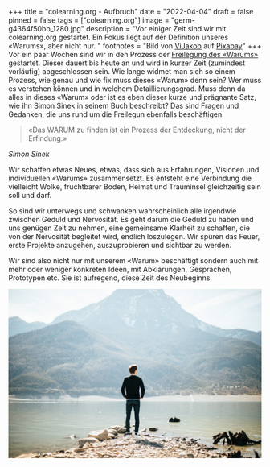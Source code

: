 +++
title = "colearning.org - Aufbruch"
date = "2022-04-04"
draft = false
pinned = false
tags = ["colearning.org"]
image = "germ-g4364f50bb_1280.jpg"
description = "Vor einiger Zeit sind wir mit colearning.org gestartet. Ein Fokus liegt auf der Definition unseres «Warums», aber nicht nur. "
footnotes = "Bild von [ViJakob](https://pixabay.com/de/users/vijakob-13591601/?utm_source=link-attribution&utm_medium=referral&utm_campaign=image&utm_content=4840439) auf [Pixabay](https://pixabay.com/de/?utm_source=link-attribution&utm_medium=referral&utm_campaign=image&utm_content=4840439)"
+++
Vor ein paar Wochen sind wir in den Prozess der [Freilegung des «Warums»](https://www.bensblog.ch/start-with-why-i/) gestartet. Dieser dauert bis heute an und wird in kurzer Zeit (zumindest vorläufig) abgeschlossen sein. Wie lange widmet man sich so einem Prozess, wie genau und wie fix muss dieses «Warum» denn sein? Wer muss es verstehen können und in welchem Detaillierungsgrad. Muss denn da alles in dieses «Warum» oder ist es eben dieser kurze und prägnante Satz, wie ihn Simon Sinek in seinem Buch beschreibt? Das sind Fragen und Gedanken, die uns rund um die Freilegun ebenfalls beschäftigen. 

> «Das WARUM zu finden ist ein Prozess der Entdeckung, nicht der Erfindung.»

*Simon Sinek*

Wir schaffen etwas Neues, etwas, dass sich aus Erfahrungen, Visionen und individuellen «Warums» zusammensetzt. Es entsteht eine Verbindung die vielleicht Wolke, fruchtbarer Boden, Heimat und Trauminsel gleichzeitig sein soll und darf.

So sind wir unterwegs und schwanken wahrscheinlich alle irgendwie zwischen Geduld und Nervosität. Es geht darum die Geduld zu haben und uns genügen Zeit zu nehmen, eine gemeinsame Klarheit zu schaffen, die von der Nervosität begleitet wird, endlich loszulegen. Wir spüren das Feuer, erste Projekte anzugehen, auszuprobieren und sichtbar zu werden.

Wir sind also nicht nur mit unserem «Warum» beschäftigt sondern auch mit mehr oder weniger konkreten Ideen, mit Abklärungen, Gesprächen, Prototypen etc. Sie ist aufregend, diese Zeit des Neubeginns.

![](outlook-g29b00418f_1280.jpg)